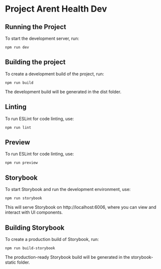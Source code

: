 # Project Arent Health Dev

## Running the Project

To start the development server, run:

```plaintext
npm run dev
```

## Building the project

To create a development build of the project, run:

```plaintext
npm run build
```

The development build will be generated in the dist folder.

## Linting

To run ESLint for code linting, use:

```plaintext
npm run lint
```

## Preview

To run ESLint for code linting, use:

```plaintext
npm run preview
```

## Storybook

To start Storybook and run the development environment, use:

```plaintext
npm run storybook
```

This will serve Storybook on http://localhost:6006, where you can view and interact with UI components.

## Building Storybook

To create a production build of Storybook, run:

```plaintext
npm run build-storybook
```

The production-ready Storybook build will be generated in the storybook-static folder.
